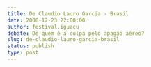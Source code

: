 ```yaml
---
title: De Claudio Lauro Garcia - Brasil
date: 2006-12-23 22:00:00
author: festival.iguacu
debate: De quem é a culpa pelo apagão aéreo?
slug: de-claudio-lauro-garcia-brasil
status: publish 
type: post
---
```



